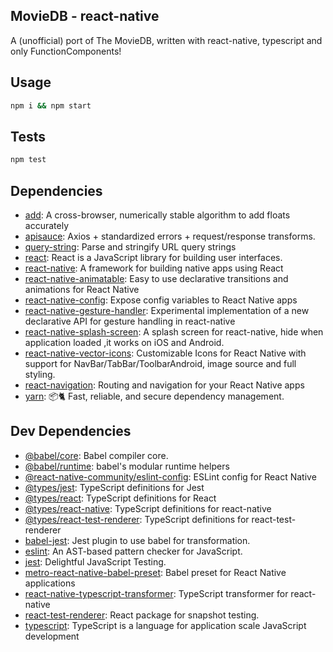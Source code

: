 ## MovieDB - react-native

A (unofficial) port of The MovieDB, written with react-native, typescript and only FunctionComponents!

## Usage

```sh
npm i && npm start
```

## Tests

```sh
npm test
```

## Dependencies

- [add](https://ghub.io/add): A cross-browser, numerically stable algorithm to add floats accurately
- [apisauce](https://ghub.io/apisauce): Axios + standardized errors + request/response transforms.
- [query-string](https://ghub.io/query-string): Parse and stringify URL query strings
- [react](https://ghub.io/react): React is a JavaScript library for building user interfaces.
- [react-native](https://ghub.io/react-native): A framework for building native apps using React
- [react-native-animatable](https://ghub.io/react-native-animatable): Easy to use declarative transitions and animations for React Native
- [react-native-config](https://ghub.io/react-native-config): Expose config variables to React Native apps
- [react-native-gesture-handler](https://ghub.io/react-native-gesture-handler): Experimental implementation of a new declarative API for gesture handling in react-native
- [react-native-splash-screen](https://ghub.io/react-native-splash-screen): A splash screen for react-native, hide when application loaded ,it works on iOS and Android.
- [react-native-vector-icons](https://ghub.io/react-native-vector-icons): Customizable Icons for React Native with support for NavBar/TabBar/ToolbarAndroid, image source and full styling.
- [react-navigation](https://ghub.io/react-navigation): Routing and navigation for your React Native apps
- [yarn](https://ghub.io/yarn): 📦🐈 Fast, reliable, and secure dependency management.

## Dev Dependencies

- [@babel/core](https://ghub.io/@babel/core): Babel compiler core.
- [@babel/runtime](https://ghub.io/@babel/runtime): babel&#39;s modular runtime helpers
- [@react-native-community/eslint-config](https://ghub.io/@react-native-community/eslint-config): ESLint config for React Native
- [@types/jest](https://ghub.io/@types/jest): TypeScript definitions for Jest
- [@types/react](https://ghub.io/@types/react): TypeScript definitions for React
- [@types/react-native](https://ghub.io/@types/react-native): TypeScript definitions for react-native
- [@types/react-test-renderer](https://ghub.io/@types/react-test-renderer): TypeScript definitions for react-test-renderer
- [babel-jest](https://ghub.io/babel-jest): Jest plugin to use babel for transformation.
- [eslint](https://ghub.io/eslint): An AST-based pattern checker for JavaScript.
- [jest](https://ghub.io/jest): Delightful JavaScript Testing.
- [metro-react-native-babel-preset](https://ghub.io/metro-react-native-babel-preset): Babel preset for React Native applications
- [react-native-typescript-transformer](https://ghub.io/react-native-typescript-transformer): TypeScript transformer for react-native
- [react-test-renderer](https://ghub.io/react-test-renderer): React package for snapshot testing.
- [typescript](https://ghub.io/typescript): TypeScript is a language for application scale JavaScript development

